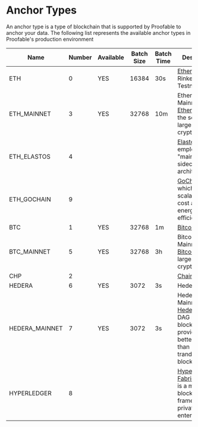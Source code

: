 # Anchor Types

An anchor type is a type of blockchain that is supported by Proofable to anchor your data. The following list represents the available anchor types in Proofable's production environment

| Name | Number | Available | Batch Size | Batch Time | Description |
|------|--------|---------|------------|------------|-------------|
| ETH | 0 | YES | 16384 | 30s | [Ethereum](https://ethereum.org/) Rinkeby Testnet |
| ETH_MAINNET | 3 | YES | 32768 | 10m | Ethereum Mainnet. [Ethereum](https://ethereum.org/) is the second-largest cryptocurrency |
| ETH_ELASTOS | 4 |  |  |  | [Elastos](https://www.elastos.org/), which employs a "main chain-sidechain architecture" |
| ETH_GOCHAIN | 9 |  |  |  | [GoChain](https://gochain.io/), which is scalable, low cost and energy efficient |
| BTC | 1 | YES | 32768 | 1m | [Bitcoin](https://bitcoin.org/) Testnet |
| BTC_MAINNET | 5 | YES | 32768 | 3h | Bitcoin Mainnet. [Bitcoin](https://bitcoin.org/) is the largest cryptocurrency |
| CHP | 2 |  |  |  | [Chainpoint](https://chainpoint.org/) |
| HEDERA | 6 | YES | 3072 | 3s | Hedera Testnet |
| HEDERA_MAINNET | 7 | YES | 3072 | 3s | Hedera Mainnet. [Hedera](https://www.hedera.com/) is a DAG based blockchain that provides much better TPS than tranditional blockchains |
| HYPERLEDGER | 8 |  |  |  | [Hyperledger Fabric](https://www.hyperledger.org/use/fabric), which is a modular blockchain framework for private enterprises |

